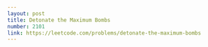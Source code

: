 ```yaml
---
layout: post
title: Detonate the Maximum Bombs
number: 2101
link: https://leetcode.com/problems/detonate-the-maximum-bombs
---
```

